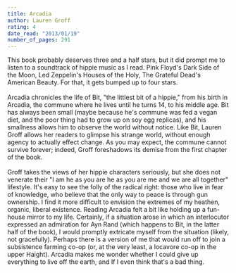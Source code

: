 ```yaml
---
title: Arcadia
author: Lauren Groff
rating: 4
date_read: "2013/01/19"
number_of_pages: 291
---
```


This book probably deserves three and a half stars, but it did prompt me to listen to a soundtrack of hippie music as I read. Pink Floyd's Dark Side of the Moon, Led Zeppelin's Houses of the Holy, The Grateful Dead's American Beauty. For that, it gets bumped up to four stars.<br/><br/>Arcadia chronicles the life of Bit, "the littlest bit of a hippie," from his birth in Arcadia, the commune where he lives until he turns 14, to his middle age. Bit has always been small (maybe because he's commune was fed a vegan diet, and the poor thing had to grow up on soy egg replicas), and his smallness allows him to observe the world without notice. Like Bit, Lauren Groff allows her readers to glimpse his strange world, without enough agency to actually effect change. As you may expect, the commune cannot survive forever; indeed, Groff foreshadows its demise from the first chapter of the book.<br/><br/>Groff takes the views of her hippie characters seriously, but she does not venerate their "I am he as you are he as you are me and we are all together" lifestyle. It's easy to see the folly of the radical right: those who live in fear of knowledge, who believe that the only way to peace is through gun ownership. I find it more difficult to envision the extremes of my heathen, organic, liberal existence. Reading Arcadia felt a bit like holding up a fun-house mirror to my life. Certainly, if a situation arose in which an interlocutor expressed an admiration for Ayn Rand (which happens to Bit, in the latter half of the book), I would promptly extricate myself from the situation (likely, not gracefully). Perhaps there is a version of me that would run off to join a subsistence farming co-op (or, at the very least, a locavore co-op in the upper Haight). Arcadia makes me wonder whether I could give up everything to live off the earth, and If I even think that's a bad thing.